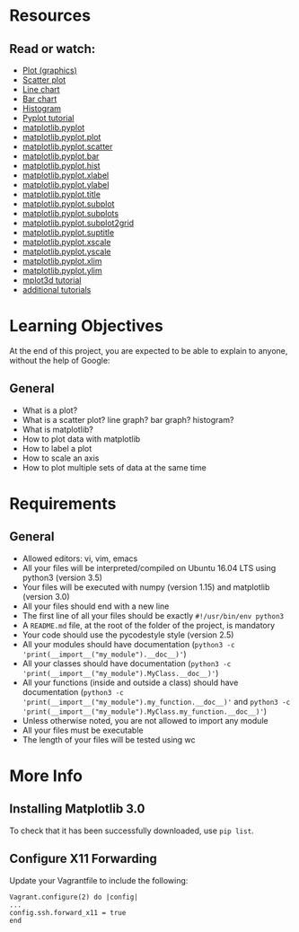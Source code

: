 # Resources

## Read or watch:

- [Plot (graphics)](https://intranet.aluswe.com/rltoken/swUAw_dV4-PhFth6wSzU1w)
- [Scatter plot](https://intranet.aluswe.com/rltoken/ukujmh-I_E6VTCLeJLiANw)
- [Line chart](https://intranet.aluswe.com/rltoken/gO3-Klt1z0tJeVU1aJD9qg)
- [Bar chart](https://intranet.aluswe.com/rltoken/JLN6oUJ6zbzZPW2i4Z_TaQ)
- [Histogram](https://intranet.aluswe.com/rltoken/FXDyUjw0H15E7AmmTo35LA)
- [Pyplot tutorial](https://intranet.aluswe.com/rltoken/Lq1HDu2VEMZi-yE_7ltscw)
- [matplotlib.pyplot](https://intranet.aluswe.com/rltoken/dLvKK7IoDp4iJ1SDOfXjbA)
- [matplotlib.pyplot.plot](https://intranet.aluswe.com/rltoken/xnkRJa0RUk11gHCn_4d7wg)
- [matplotlib.pyplot.scatter](https://intranet.aluswe.com/rltoken/G31zxaALPB8X6Tl0pGBKZg)
- [matplotlib.pyplot.bar](https://intranet.aluswe.com/rltoken/vWYnFhqY9BR2GcjwZeL93Q)
- [matplotlib.pyplot.hist](https://intranet.aluswe.com/rltoken/eK68OpXged-N3ln1JKx6uw)
- [matplotlib.pyplot.xlabel](https://intranet.aluswe.com/rltoken/thmt08lRjDru1ZveGf5K_A)
- [matplotlib.pyplot.ylabel](https://intranet.aluswe.com/rltoken/OVXA56hPedxzZQUsTsb3NQ)
- [matplotlib.pyplot.title](https://intranet.aluswe.com/rltoken/69jaiU_qxZXdmtw2H74V0w)
- [matplotlib.pyplot.subplot](https://intranet.aluswe.com/rltoken/tJyJnYmU379spf1PwDS5NA)
- [matplotlib.pyplot.subplots](https://intranet.aluswe.com/rltoken/hKc-OtsJ9jlFXFnpdw4rEA)
- [matplotlib.pyplot.subplot2grid](https://intranet.aluswe.com/rltoken/XlkmUFK2Q5etIUNXAfLl-A)
- [matplotlib.pyplot.suptitle](https://intranet.aluswe.com/rltoken/t45q5xSfiqFDoCsFTaQuhQ)
- [matplotlib.pyplot.xscale](https://intranet.aluswe.com/rltoken/DOhIVi9vhIx5PwVwX1YYLw)
- [matplotlib.pyplot.yscale](https://intranet.aluswe.com/rltoken/yPvF0-aSA20E-Ooa-Yi5XQ)
- [matplotlib.pyplot.xlim](https://intranet.aluswe.com/rltoken/ElRUPhxnBRJ04JjWyO1mJg)
- [matplotlib.pyplot.ylim](https://intranet.aluswe.com/rltoken/NqDCA5ih935PeOwUsdx3rw)
- [mplot3d tutorial](https://intranet.aluswe.com/rltoken/AYQjFMZVls_eLrJl7ELDbA)
- [additional tutorials](https://intranet.aluswe.com/rltoken/CUnX6P9AajVauF-4iDQORw)

# Learning Objectives

At the end of this project, you are expected to be able to explain to anyone, without the help of Google:

## General

- What is a plot?
- What is a scatter plot? line graph? bar graph? histogram?
- What is matplotlib?
- How to plot data with matplotlib
- How to label a plot
- How to scale an axis
- How to plot multiple sets of data at the same time

# Requirements

## General

- Allowed editors: vi, vim, emacs
- All your files will be interpreted/compiled on Ubuntu 16.04 LTS using python3 (version 3.5)
- Your files will be executed with numpy (version 1.15) and matplotlib (version 3.0)
- All your files should end with a new line
- The first line of all your files should be exactly `#!/usr/bin/env python3`
- A `README.md` file, at the root of the folder of the project, is mandatory
- Your code should use the pycodestyle style (version 2.5)
- All your modules should have documentation (`python3 -c 'print(__import__("my_module").__doc__)'`)
- All your classes should have documentation (`python3 -c 'print(__import__("my_module").MyClass.__doc__)'`)
- All your functions (inside and outside a class) should have documentation (`python3 -c 'print(__import__("my_module").my_function.__doc__)'` and `python3 -c 'print(__import__("my_module").MyClass.my_function.__doc__)'`)
- Unless otherwise noted, you are not allowed to import any module
- All your files must be executable
- The length of your files will be tested using wc

# More Info

## Installing Matplotlib 3.0


To check that it has been successfully downloaded, use `pip list`.

## Configure X11 Forwarding

Update your Vagrantfile to include the following:

```plaintext
Vagrant.configure(2) do |config|
...
config.ssh.forward_x11 = true
end

